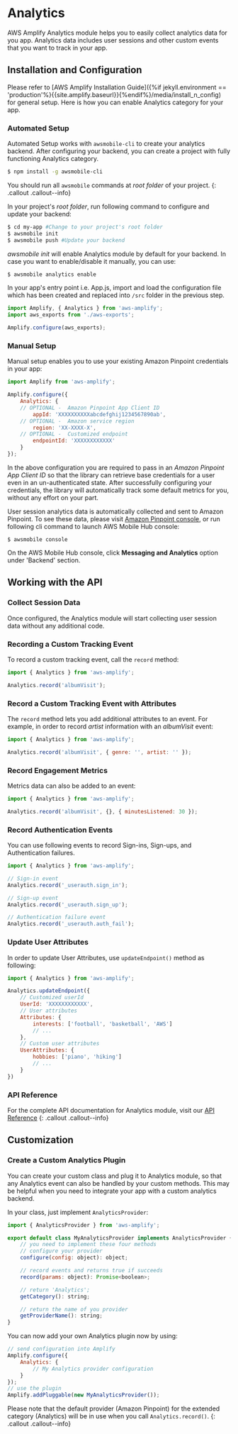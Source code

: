 ---
---

# Analytics

AWS Amplify Analytics module helps you to easily collect analytics data for you app. Analytics data includes user sessions and other custom events that you want to track in your app.

## Installation and Configuration

Please refer to [AWS Amplify Installation Guide]({%if jekyll.environment == 'production'%}{{site.amplify.baseurl}}{%endif%}/media/install_n_config) for general setup. Here is how you can enable Analytics category for your app.

### Automated Setup

Automated Setup works with `awsmobile-cli` to create your analytics backend. After configuring your backend, you can create a project with fully functioning Analytics category.

```bash
$ npm install -g awsmobile-cli
```

You should run all `awsmobile` commands at *root folder* of your project.
{: .callout .callout--info}

In your project's *root folder*, run following command to configure and update your backend:

```bash
$ cd my-app #Change to your project's root folder
$ awsmobile init
$ awsmobile push #Update your backend 
```

*awsmobile init* will enable Analytics module by default for your backend. In case you want to enable/disable it manually, you can use:

```bash
$ awsmobile analytics enable 
```

In your app's entry point i.e. App.js, import and load the configuration file which has been created and replaced into `/src` folder in the previous step.

```js
import Amplify, { Analytics } from 'aws-amplify';
import aws_exports from './aws-exports';

Amplify.configure(aws_exports);
```

### Manual Setup

Manual setup enables you to use your existing Amazon Pinpoint credentials in your app:

```js
import Amplify from 'aws-amplify';

Amplify.configure({
    Analytics: {
    // OPTIONAL -  Amazon Pinpoint App Client ID
        appId: 'XXXXXXXXXXabcdefghij1234567890ab',
    // OPTIONAL -  Amazon service region
        region: 'XX-XXXX-X',
    // OPTIONAL -  Customized endpoint
        endpointId: 'XXXXXXXXXXXX'
    } 
});

```

In the above configuration you are required to pass in an *Amazon Pinpoint App Client ID* so that the library can retrieve base credentials for a user even in an un-authenticated state. After successfully configuring your credentials, the library will automatically track some default metrics for you, without any effort on your part. 

User session analytics data is automatically collected and sent to Amazon Pinpoint. To see these data, please visit [Amazon Pinpoint console](https://console.aws.amazon.com/pinpoint/home/), or run following cli command to launch AWS Mobile Hub console:

```
$ awsmobile console
```

On the AWS Mobile Hub console, click **Messaging and Analytics** option under 'Backend' section.

## Working with the API

### Collect Session Data

Once configured, the Analytics module will start collecting user session data without any additional code. 

### Recording a Custom Tracking Event

To record a custom tracking event, call the `record` method:

```js
import { Analytics } from 'aws-amplify';

Analytics.record('albumVisit');
```

### Record a Custom Tracking Event with Attributes

The `record` method lets you add additional attributes to an event. For example, in order to record *artist* information with an *albumVisit* event:

```js
import { Analytics } from 'aws-amplify';

Analytics.record('albumVisit', { genre: '', artist: '' });
```

### Record Engagement Metrics

Metrics data can also be added to an event:

```js
import { Analytics } from 'aws-amplify';

Analytics.record('albumVisit', {}, { minutesListened: 30 });
```

### Record Authentication Events

You can use following events to record Sign-ins, Sign-ups, and Authentication failures.

```js
import { Analytics } from 'aws-amplify';

// Sign-in event
Analytics.record('_userauth.sign_in');

// Sign-up event
Analytics.record('_userauth.sign_up');

// Authentication failure event
Analytics.record('_userauth.auth_fail');
```

### Update User Attributes

In order to update User Attributes, use `updateEndpoint()` method as following:

```js
import { Analytics } from 'aws-amplify';

Analytics.updateEndpoint({
    // Customized userId
    UserId: 'XXXXXXXXXXXX',
    // User attributes
    Attributes: {
        interests: ['football', 'basketball', 'AWS']
        // ...
    },
    // Custom user attributes
    UserAttributes: {
        hobbies: ['piano', 'hiking']
        // ...
    }
})
```

### API Reference

For the complete API documentation for Analytics module, visit our [API Reference](/api/classes/analyticsclass.html)
{: .callout .callout--info}

## Customization

### Create a Custom Analytics Plugin
You can create your custom class and plug it to Analytics module, so that any Analytics event can also be handled by your custom methods. This may be helpful when you need to integrate your app with a custom analytics backend.  

In your class, just implement `AnalyticsProvider`:

```js
import { AnalyticsProvider } from 'aws-amplify';

export default class MyAnalyticsProvider implements AnalyticsProvider {
    // you need to implement these four methods
    // configure your provider
    configure(config: object): object;

    // record events and returns true if succeeds
    record(params: object): Promise<boolean>;

    // return 'Analytics';
    getCategory(): string;

    // return the name of you provider
    getProviderName(): string;
}
```

You can now add your own Analytics plugin now by using:
```js
// send configuration into Amplify
Amplify.configure({
    Analytics: { 
        // My Analytics provider configuration 
    }
});
// use the plugin
Amplify.addPluggable(new MyAnalyticsProvider());
```

Please note that the default provider (Amazon Pinpoint) for the extended category (Analytics) will be in use when you call `Analytics.record()`.
{: .callout .callout--info}